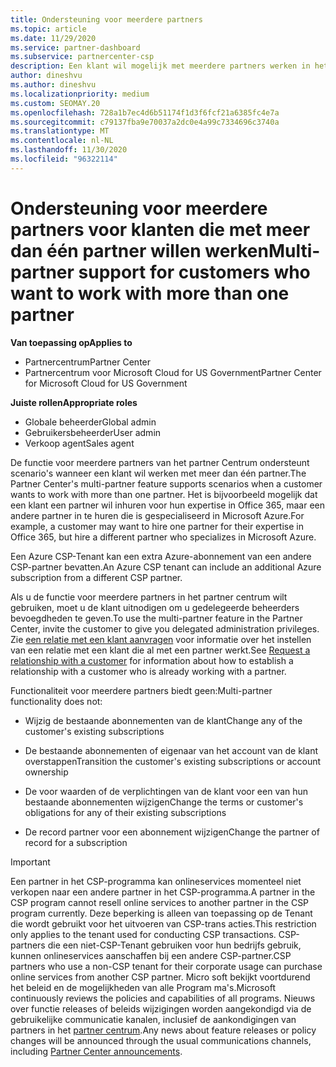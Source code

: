 ```yaml
---
title: Ondersteuning voor meerdere partners
ms.topic: article
ms.date: 11/29/2020
ms.service: partner-dashboard
ms.subservice: partnercenter-csp
description: Een klant wil mogelijk met meerdere partners werken in het Cloud Solution Provider-programma dat is gespecialiseerd in verschillende services.
author: dineshvu
ms.author: dineshvu
ms.localizationpriority: medium
ms.custom: SEOMAY.20
ms.openlocfilehash: 728a1b7ec4d6b51174f1d3f6fcf21a6385fc4e7a
ms.sourcegitcommit: c79137fba9e70037a2dc0e4a99c7334696c3740a
ms.translationtype: MT
ms.contentlocale: nl-NL
ms.lasthandoff: 11/30/2020
ms.locfileid: "96322114"
---
```

# <a name="multi-partner-support-for-customers-who-want-to-work-with-more-than-one-partner"></a><span data-ttu-id="c8ecf-103">Ondersteuning voor meerdere partners voor klanten die met meer dan één partner willen werken</span><span class="sxs-lookup"><span data-stu-id="c8ecf-103">Multi-partner support for customers who want to work with more than one partner</span></span>

<span data-ttu-id="c8ecf-104">**Van toepassing op**</span><span class="sxs-lookup"><span data-stu-id="c8ecf-104">**Applies to**</span></span>

- <span data-ttu-id="c8ecf-105">Partnercentrum</span><span class="sxs-lookup"><span data-stu-id="c8ecf-105">Partner Center</span></span>
- <span data-ttu-id="c8ecf-106">Partnercentrum voor Microsoft Cloud for US Government</span><span class="sxs-lookup"><span data-stu-id="c8ecf-106">Partner Center for Microsoft Cloud for US Government</span></span>

<span data-ttu-id="c8ecf-107">**Juiste rollen**</span><span class="sxs-lookup"><span data-stu-id="c8ecf-107">**Appropriate roles**</span></span>

- <span data-ttu-id="c8ecf-108">Globale beheerder</span><span class="sxs-lookup"><span data-stu-id="c8ecf-108">Global admin</span></span>
- <span data-ttu-id="c8ecf-109">Gebruikersbeheerder</span><span class="sxs-lookup"><span data-stu-id="c8ecf-109">User admin</span></span>
- <span data-ttu-id="c8ecf-110">Verkoop agent</span><span class="sxs-lookup"><span data-stu-id="c8ecf-110">Sales agent</span></span>

<span data-ttu-id="c8ecf-111">De functie voor meerdere partners van het partner Centrum ondersteunt scenario's wanneer een klant wil werken met meer dan één partner.</span><span class="sxs-lookup"><span data-stu-id="c8ecf-111">The Partner Center's multi-partner feature supports scenarios when a customer wants to work with more than one partner.</span></span> <span data-ttu-id="c8ecf-112">Het is bijvoorbeeld mogelijk dat een klant een partner wil inhuren voor hun expertise in Office 365, maar een andere partner in te huren die is gespecialiseerd in Microsoft Azure.</span><span class="sxs-lookup"><span data-stu-id="c8ecf-112">For example, a customer may want to hire one partner for their expertise in Office 365, but hire a different partner who specializes in Microsoft Azure.</span></span>

<span data-ttu-id="c8ecf-113">Een Azure CSP-Tenant kan een extra Azure-abonnement van een andere CSP-partner bevatten.</span><span class="sxs-lookup"><span data-stu-id="c8ecf-113">An Azure CSP tenant can include an additional Azure subscription from a different CSP partner.</span></span>

<span data-ttu-id="c8ecf-114">Als u de functie voor meerdere partners in het partner centrum wilt gebruiken, moet u de klant uitnodigen om u gedelegeerde beheerders bevoegdheden te geven.</span><span class="sxs-lookup"><span data-stu-id="c8ecf-114">To use the multi-partner feature in the Partner Center, invite the customer to give you delegated administration privileges.</span></span> <span data-ttu-id="c8ecf-115">Zie [een relatie met een klant aanvragen](request-a-relationship-with-a-customer.md) voor informatie over het instellen van een relatie met een klant die al met een partner werkt.</span><span class="sxs-lookup"><span data-stu-id="c8ecf-115">See [Request a relationship with a customer](request-a-relationship-with-a-customer.md) for information about how to establish a relationship with a customer who is already working with a partner.</span></span>

<span data-ttu-id="c8ecf-116">Functionaliteit voor meerdere partners biedt geen:</span><span class="sxs-lookup"><span data-stu-id="c8ecf-116">Multi-partner functionality does not:</span></span>

- <span data-ttu-id="c8ecf-117">Wijzig de bestaande abonnementen van de klant</span><span class="sxs-lookup"><span data-stu-id="c8ecf-117">Change any of the customer's existing subscriptions</span></span>

- <span data-ttu-id="c8ecf-118">De bestaande abonnementen of eigenaar van het account van de klant overstappen</span><span class="sxs-lookup"><span data-stu-id="c8ecf-118">Transition the customer's existing subscriptions or account ownership</span></span>

- <span data-ttu-id="c8ecf-119">De voor waarden of de verplichtingen van de klant voor een van hun bestaande abonnementen wijzigen</span><span class="sxs-lookup"><span data-stu-id="c8ecf-119">Change the terms or customer's obligations for any of their existing subscriptions</span></span>

- <span data-ttu-id="c8ecf-120">De record partner voor een abonnement wijzigen</span><span class="sxs-lookup"><span data-stu-id="c8ecf-120">Change the partner of record for a subscription</span></span>

> [!IMPORTANT]  
> <span data-ttu-id="c8ecf-121">Een partner in het CSP-programma kan onlineservices momenteel niet verkopen naar een andere partner in het CSP-programma.</span><span class="sxs-lookup"><span data-stu-id="c8ecf-121">A partner in the CSP program cannot resell online services to another partner in the CSP program currently.</span></span> <span data-ttu-id="c8ecf-122">Deze beperking is alleen van toepassing op de Tenant die wordt gebruikt voor het uitvoeren van CSP-trans acties.</span><span class="sxs-lookup"><span data-stu-id="c8ecf-122">This restriction only applies to the tenant used for conducting CSP transactions.</span></span> <span data-ttu-id="c8ecf-123">CSP-partners die een niet-CSP-Tenant gebruiken voor hun bedrijfs gebruik, kunnen onlineservices aanschaffen bij een andere CSP-partner.</span><span class="sxs-lookup"><span data-stu-id="c8ecf-123">CSP partners who use a non-CSP tenant for their corporate usage can purchase online services from another CSP partner.</span></span> <span data-ttu-id="c8ecf-124">Micro soft bekijkt voortdurend het beleid en de mogelijkheden van alle Program ma's.</span><span class="sxs-lookup"><span data-stu-id="c8ecf-124">Microsoft continuously reviews the policies and capabilities of all programs.</span></span> <span data-ttu-id="c8ecf-125">Nieuws over functie releases of beleids wijzigingen worden aangekondigd via de gebruikelijke communicatie kanalen, inclusief de aankondigingen van partners in het [partner centrum](announcements/index.md).</span><span class="sxs-lookup"><span data-stu-id="c8ecf-125">Any news about feature releases or policy changes will be announced through the usual communications channels, including [Partner Center announcements](announcements/index.md).</span></span>
